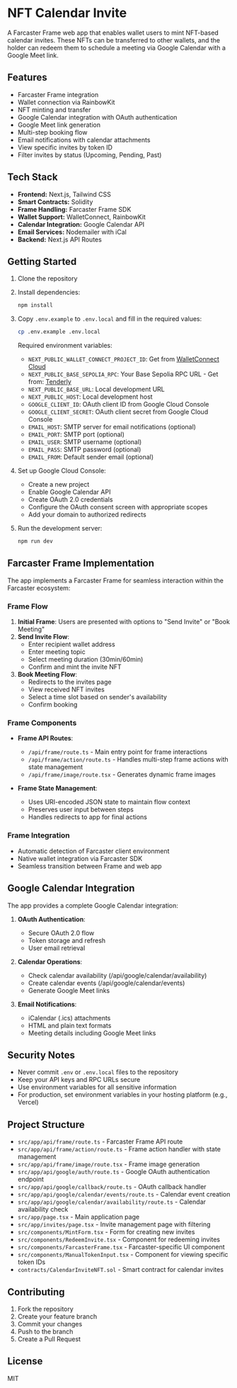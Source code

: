 # NFT Calendar Invite

A Farcaster Frame web app that enables wallet users to mint NFT-based calendar invites. These NFTs can be transferred to other wallets, and the holder can redeem them to schedule a meeting via Google Calendar with a Google Meet link.

## Features

- Farcaster Frame integration
- Wallet connection via RainbowKit
- NFT minting and transfer
- Google Calendar integration with OAuth authentication
- Google Meet link generation
- Multi-step booking flow
- Email notifications with calendar attachments
- View specific invites by token ID
- Filter invites by status (Upcoming, Pending, Past)

## Tech Stack

- **Frontend:** Next.js, Tailwind CSS
- **Smart Contracts:** Solidity
- **Frame Handling:** Farcaster Frame SDK
- **Wallet Support:** WalletConnect, RainbowKit
- **Calendar Integration:** Google Calendar API
- **Email Services:** Nodemailer with iCal
- **Backend:** Next.js API Routes

## Getting Started

1. Clone the repository
2. Install dependencies:
   ```bash
   npm install
   ```
3. Copy `.env.example` to `.env.local` and fill in the required values:
   ```bash
   cp .env.example .env.local
   ```
   Required environment variables:
   - `NEXT_PUBLIC_WALLET_CONNECT_PROJECT_ID`: Get from [WalletConnect Cloud](https://cloud.walletconnect.com/)
   - `NEXT_PUBLIC_BASE_SEPOLIA_RPC`: Your Base Sepolia RPC URL - Get from: [Tenderly](tenderly.co)
   - `NEXT_PUBLIC_BASE_URL`: Local development URL
   - `NEXT_PUBLIC_HOST`: Local development host
   - `GOOGLE_CLIENT_ID`: OAuth client ID from Google Cloud Console
   - `GOOGLE_CLIENT_SECRET`: OAuth client secret from Google Cloud Console
   - `EMAIL_HOST`: SMTP server for email notifications (optional)
   - `EMAIL_PORT`: SMTP port (optional)
   - `EMAIL_USER`: SMTP username (optional)
   - `EMAIL_PASS`: SMTP password (optional)
   - `EMAIL_FROM`: Default sender email (optional)

4. Set up Google Cloud Console:
   - Create a new project
   - Enable Google Calendar API
   - Create OAuth 2.0 credentials
   - Configure the OAuth consent screen with appropriate scopes
   - Add your domain to authorized redirects

5. Run the development server:
   ```bash
   npm run dev
   ```

## Farcaster Frame Implementation

The app implements a Farcaster Frame for seamless interaction within the Farcaster ecosystem:

### Frame Flow

1. **Initial Frame**: Users are presented with options to "Send Invite" or "Book Meeting"
2. **Send Invite Flow**:
   - Enter recipient wallet address
   - Enter meeting topic
   - Select meeting duration (30min/60min)
   - Confirm and mint the invite NFT
3. **Book Meeting Flow**:
   - Redirects to the invites page
   - View received NFT invites
   - Select a time slot based on sender's availability
   - Confirm booking

### Frame Components

- **Frame API Routes**: 
  - `/api/frame/route.ts` - Main entry point for frame interactions
  - `/api/frame/action/route.ts` - Handles multi-step frame actions with state management
  - `/api/frame/image/route.tsx` - Generates dynamic frame images

- **Frame State Management**:
  - Uses URI-encoded JSON state to maintain flow context
  - Preserves user input between steps
  - Handles redirects to app for final actions

### Frame Integration

- Automatic detection of Farcaster client environment
- Native wallet integration via Farcaster SDK
- Seamless transition between Frame and web app

## Google Calendar Integration

The app provides a complete Google Calendar integration:

1. **OAuth Authentication**:
   - Secure OAuth 2.0 flow
   - Token storage and refresh
   - User email retrieval

2. **Calendar Operations**:
   - Check calendar availability (/api/google/calendar/availability)
   - Create calendar events (/api/google/calendar/events)
   - Generate Google Meet links

3. **Email Notifications**:
   - iCalendar (.ics) attachments
   - HTML and plain text formats
   - Meeting details including Google Meet links

## Security Notes

- Never commit `.env` or `.env.local` files to the repository
- Keep your API keys and RPC URLs secure
- Use environment variables for all sensitive information
- For production, set environment variables in your hosting platform (e.g., Vercel)

## Project Structure

- `src/app/api/frame/route.ts` - Farcaster Frame API route
- `src/app/api/frame/action/route.ts` - Frame action handler with state management
- `src/app/api/frame/image/route.tsx` - Frame image generation
- `src/app/api/google/auth/route.ts` - Google OAuth authentication endpoint
- `src/app/api/google/callback/route.ts` - OAuth callback handler
- `src/app/api/google/calendar/events/route.ts` - Calendar event creation
- `src/app/api/google/calendar/availability/route.ts` - Calendar availability check
- `src/app/page.tsx` - Main application page
- `src/app/invites/page.tsx` - Invite management page with filtering
- `src/components/MintForm.tsx` - Form for creating new invites
- `src/components/RedeemInvite.tsx` - Component for redeeming invites
- `src/components/FarcasterFrame.tsx` - Farcaster-specific UI component
- `src/components/ManualTokenInput.tsx` - Component for viewing specific token IDs
- `contracts/CalendarInviteNFT.sol` - Smart contract for calendar invites

## Contributing

1. Fork the repository
2. Create your feature branch
3. Commit your changes
4. Push to the branch
5. Create a Pull Request

## License

MIT 
